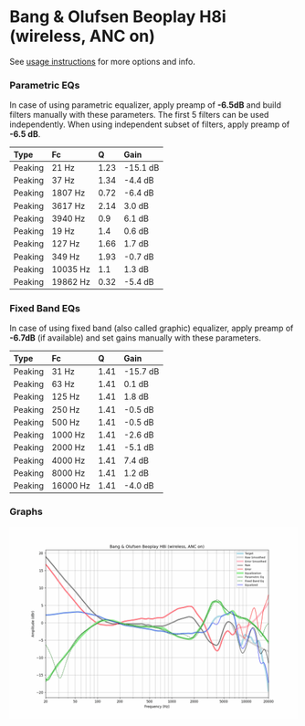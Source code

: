 # Bang & Olufsen Beoplay H8i (wireless, ANC on)
See [usage instructions](https://github.com/jaakkopasanen/AutoEq#usage) for more options and info.

### Parametric EQs
In case of using parametric equalizer, apply preamp of **-6.5dB** and build filters manually
with these parameters. The first 5 filters can be used independently.
When using independent subset of filters, apply preamp of **-6.5 dB**.

| Type    | Fc       |    Q | Gain     |
|:--------|:---------|:-----|:---------|
| Peaking | 21 Hz    | 1.23 | -15.1 dB |
| Peaking | 37 Hz    | 1.34 | -4.4 dB  |
| Peaking | 1807 Hz  | 0.72 | -6.4 dB  |
| Peaking | 3617 Hz  | 2.14 | 3.0 dB   |
| Peaking | 3940 Hz  | 0.9  | 6.1 dB   |
| Peaking | 19 Hz    | 1.4  | 0.6 dB   |
| Peaking | 127 Hz   | 1.66 | 1.7 dB   |
| Peaking | 349 Hz   | 1.93 | -0.7 dB  |
| Peaking | 10035 Hz | 1.1  | 1.3 dB   |
| Peaking | 19862 Hz | 0.32 | -5.4 dB  |

### Fixed Band EQs
In case of using fixed band (also called graphic) equalizer, apply preamp of **-6.7dB**
(if available) and set gains manually with these parameters.

| Type    | Fc       |    Q | Gain     |
|:--------|:---------|:-----|:---------|
| Peaking | 31 Hz    | 1.41 | -15.7 dB |
| Peaking | 63 Hz    | 1.41 | 0.1 dB   |
| Peaking | 125 Hz   | 1.41 | 1.8 dB   |
| Peaking | 250 Hz   | 1.41 | -0.5 dB  |
| Peaking | 500 Hz   | 1.41 | -0.5 dB  |
| Peaking | 1000 Hz  | 1.41 | -2.6 dB  |
| Peaking | 2000 Hz  | 1.41 | -5.1 dB  |
| Peaking | 4000 Hz  | 1.41 | 7.4 dB   |
| Peaking | 8000 Hz  | 1.41 | 1.2 dB   |
| Peaking | 16000 Hz | 1.41 | -4.0 dB  |

### Graphs
![](./Bang%20&%20Olufsen%20Beoplay%20H8i%20(wireless,%20ANC%20on).png)